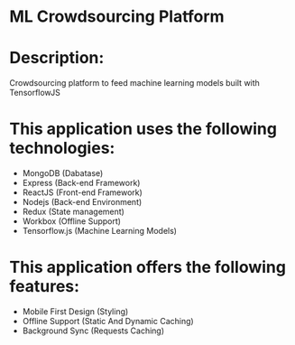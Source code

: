 # ML Crowdsourcing Platform

# Description:

Crowdsourcing platform to feed machine learning models built with TensorflowJS

# This application uses the following technologies:

- MongoDB (Dabatase)
- Express (Back-end Framework)
- ReactJS (Front-end Framework)
- Nodejs (Back-end Environment)
- Redux (State management)
- Workbox (Offline Support)
- Tensorflow.js (Machine Learning Models)

# This application offers the following features:

- Mobile First Design (Styling)
- Offline Support (Static And Dynamic Caching)
- Background Sync (Requests Caching)
